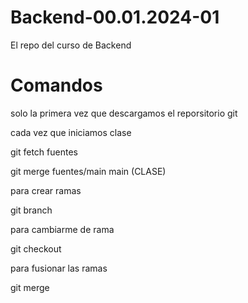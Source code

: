# Backend-00.01.2024-01
El repo del curso de Backend


# Comandos

solo la primera vez que descargamos el reporsitorio git



cada vez que iniciamos clase

git fetch fuentes

git merge fuentes/main main (CLASE)


para crear ramas

git branch <nombre de la rama>

para  cambiarme de rama

git checkout <nombre de la rama>

para fusionar las ramas

git merge <nombre de la rama origen> <nombre de la rama destino>